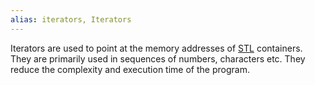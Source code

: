 ```yaml
---
alias: iterators, Iterators
---
```


Iterators are used to point at the memory addresses of [STL](https://www.geeksforgeeks.org/the-c-standard-template-library-stl/) containers. They are primarily used in sequences of numbers, characters etc. They reduce the complexity and execution time of the program.